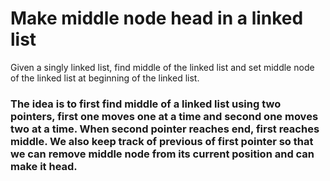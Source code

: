 # Make middle node head in a linked list
Given a singly linked list, find middle of the linked list and set middle node of the linked list at beginning of the linked list.

### The idea is to first find middle of a linked list using two pointers, first one moves one at a time and second one moves two at a time. When second pointer reaches end, first reaches middle. We also keep track of previous of first pointer so that we can remove middle node from its current position and can make it head.
